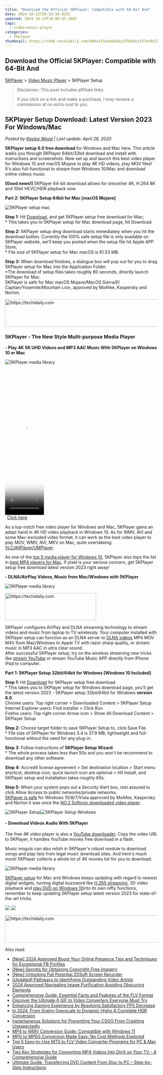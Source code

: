 ```yaml
---
title: "Download the Official 5KPlayer: Compatible with 64-Bit And"
date: 2024-10-22T20:25:18.925Z
updated: 2024-10-23T19:00:47.386Z
tags:
  - video-music-player
categories:
  - 5kplayer
thumbnail: https://thmb.techidaily.com/89da125ea493abc275649c1f57ef017273ab0d0d83c11a51da5e1af69c65adca.png
---
```


## Download the Official 5KPlayer: Compatible with 64-Bit And

[5KPlayer](https://tools.techidaily.com/5kplayer/products/) \> [Video Music Player](https://tools.techidaily.com/5kplayer/video-music-player/) \> 5KPlayer Setup

>  Disclaimer: This post includes affiliate links
>
>  If you click on a link and make a purchase, I may receive a commission at no extra cost to you.
>

## 5KPlayer Setup Download: Latest Version 2023 For Windows/Mac

 _Posted by [Kaylee Wood](https://www.quora.com/profile/Amanda-Hu-21) | Last update: April 28, 2020_

**5KPlayer setup 6.0 free download** for Windows and Mac here. This article walks you through 5KPlayer 64bit/32bit download and install with instructions and screenshots. Now set up and launch this best video player for Windows 10 and macOS Mojave to play 4K HD videos, play MOV files! It's also full-functional to stream from Windows 10/Mac and download online videos music.

**\[Good news!\]** 5KPlayer 64-bit download allows for smoother 4K, H.264 8K and 10bit HEVC/HDR playback now. 

**Part 2: 5KPlayer Setup 64bit for Mac \[macOS Mojave\]**

![5KPlayer setup mac](https://www.5kplayer.com/video-music-player/img/5kp-setup-mac-122303.jpg) 

**Step 1:** Hit [Download](https://tools.techidaily.com/5kplayer/products/), and get 5KPlayer setup free download for Mac;   
 \* This takes you to 5KPlayer setup for Mac download page, hit Download.

**Step 2:** 5KPlayer setup dmg download starts immediately when you hit the download button. Currently the 100% safe setup file is only available on 5KPlayer website, we'll keep you posted when the setup file hit Apple APP Store;  
 \* File size of 5KPlayer setup for Mac macOS is 61.53 MB.

**Step 3:** When download finishes, a dialogue box will pop out for you to drag 5KPlayer setup for Mac into the Application Folder.  
 \*The download of setup files takes roughly 80 seconds, directly launch 5KPlayer for Mac.  
 5KPlayer is safe for Mac macOS Mojave/MacOS Sierra/El Capitan/Yosemite/Mountain Lion, approved by MxAfee, Kaspersky and Norton.

<!-- affiliate ads begin -->
<a href="https://appsumo.8odi.net/c/5597632/2130874/7443" target="_top" id="2130874">
  <img src="//a.impactradius-go.com/display-ad/7443-2130874" border="0" alt="https://techidaily.com" width="728" height="90"/>
</a>
<img height="0" width="0" src="https://appsumo.8odi.net/i/5597632/2130874/7443" style="position:absolute;visibility:hidden;" border="0" />
<!-- affiliate ads end -->

### **5KPlayer - The New Style Multi-purpose Media Player**

**\- Play 4K 5K UHD Videos and MP3 AAC Music With 5KPlayer on Windows 10 or Mac**

![5KPlayer media library](https://www.5kplayer.com/video-music-player/img/screen-s2.png) 

<!-- affiliate ads begin -->
<span id="1977028">
					<video width="128" height="480" style="cursor:pointer"
           poster="//a.impactradius-go.com/display-clicktoplayimage/1977028.png"
           onclick="if(!this.playClicked){this.play();this.setAttribute('controls',true);this.playClicked=true;}">
	   <source src="//a.impactradius-go.com/display-ad/22993-1977028">
	   <img src="//a.impactradius-go.com/display-clicktoplayimage/1977028.png" style="border: none; height: 100%; width: 100%; object-fit: contain">
	</video>
	<div style="width:80px;text-align:center"><a href="javascript:window.open(decodeURIComponent('https%3A%2F%2Fhomestyler.sjv.io%2Fc%2F5597632%2F1977028%2F22993'), '_blank');void(0);">Click here</a></div>
</span>
<img height="0" width="0" src="https://imp.pxf.io/i/5597632/1977028/22993" style="position:absolute;visibility:hidden;" border="0" />
<!-- affiliate ads end -->

 As a top-notch free video player for Windows and Mac, 5KPlayer gains an adept hand in 4K HD video playback in Windows 10\. As for WMV, AVI and some Mac-excluded video format, it can work as the best video player to play MOV, WMV, AVI, MKV on Mac, quite overtakeing [VLC/AllPlayer/UMPlayer](https://tools.techidaily.com/5kplayer/video-music-player/).

As one of the [top 5 media player for Windows 10](https://tools.techidaily.com/5kplayer/video-music-player/), 5KPlayer also tops the list in [best MP4 players for Mac](https://tools.techidaily.com/5kplayer/video-music-player/). If pixel is your serious concern, get 5KPlayer setup free download latest version 2023 right away!

**\- DLNA/AirPlay Videos, Music from Mac/Windows with 5KPlayer**

![5KPlayer media library](https://www.5kplayer.com/video-music-player/img/screen-s5.png) 

<!-- affiliate ads begin -->
<a href="https://aligracehair.sjv.io/c/5597632/1918661/19272" target="_top" id="1918661">
  <img src="//a.impactradius-go.com/display-ad/19272-1918661" border="0" alt="https://techidaily.com" width="300" height="90"/>
</a>
<img height="0" width="0" src="https://aligracehair.sjv.io/i/5597632/1918661/19272" style="position:absolute;visibility:hidden;" border="0" />
<!-- affiliate ads end -->

5KPlayer configures AirPlay and DLNA streaming technology to stream videos and music from laptop to TV wirelessly. Your computer installed with 5KPlayer setup can function as an DLNA server to [DLNA videos](https://tools.techidaily.com/5kplayer/dlna/) MP4 MOV M4V from Mac/Windows to Apple TV with razor sharp quality, or stream music in MP3 AAC in ultra clear sound.  
 After successful 5KPlayer setup, try on the wireless streaming new tricks like [stream YouTube](https://tools.techidaily.com/5kplayer/airplay/) or stream YouTube Music APP directly from iPhone iPad to computer.

**Part 1: 5KPlayer Setup 32bit/64bit for Windows \[Windows 10 Included\]**

**Step 1:** Hit [Download](https://tools.techidaily.com/5kplayer/products/) for 5KPlayer setup free download.   
 \* This takes you to 5KPlayer setup for Windows download page, you'll get the latest version 2023 - 5KPlayer setup 32bit/64bit for Windows **version 6.0**.  
 Chrome users: Top right corner > Downloaded Content > 5KPlayer Setup  
 Internet Explorer users: Find installer > Click Run  
 Firefox users: Top right corner Arrow icon > Show All Download Content > 5KPlayer Setup

**Step 2:** Choose target folder to save 5KPlayer Setup to, click Save File.  
 \* File size of 5KPlayer for Windows 3.4 is 37.9 MB, lightweight and full-functional without the need for any plug-in.

**Step 3:** Follow instructions of **5KPlayer Setup Wizard**.  
 \* The whole process takes less than 50s and you won't be recommend to download any other software.

**Step 4:** Accredit license agreement > Set destination location > Start menu shortcut, desktop icon, quick launch icon are optional > Hit Install, and 5KPlayer setup and installation takes roughly 60s.

**Step 5:** When your system pops out a Security Alert box, rest assured to click Allow Access to public networks/private networks.   
[5KPlayer is safe](https://tools.techidaily.com/5kplayer/video-music-player/) for Windows 10/8/7/Vista approved by MxAfee, Kaspersky and Norton it was once the [NO.2 Softonic downloaded video player](http://www.businesswire.com/news/home/20151204005211/en/DearMobs-5KPlayer-Rises-Softonic-NO.2-Downloaded-Video).

![5KPlayer Setup](https://www.5kplayer.com/video-music-player/img/5kp-setup-122301.jpg)![5KPlayer Setup Windows](https://www.5kplayer.com/video-music-player/img/5kp-setup-122303.jpg) 

#### **\- Download Videos Audio With 5KPlayer**

The free 4K video player is also a [YouTube downloader](https://tools.techidaily.com/5kplayer/youtube-download/). Copy the video URL to 5KPlayer, it handles YouTube movies free download in a flash.

Music moguls can also relish in 5KPlayer's robust module to download songs and play lists from legal music download sites. And here's much more! 5KPlayer collects a whole lot of 4K movies list for you to download.

![5KPlayer media library](https://www.5kplayer.com/video-music-player/img/screen-s3.png) 

[5KPlayer setup](https://tools.techidaily.com/5kplayer/products/) for Mac and Windows keeps updating with regard to newest digital widgets, turning digital buzzword like [H.265 streaming](https://tools.techidaily.com/5kplayer/airplay/), 3D video playback and [play DVD on Windows 10](https://tools.techidaily.com/5kplayer/video-music-player/)into its own nifty functions, remember to keep updating 5KPlayer setup latest version 2023 for state-of-the-art tricks. 

[![](https://www.5kplayer.com/video-music-player/../button/freedownwhitewin.png)](https://tools.techidaily.com/5kplayer/products/) [![](https://www.5kplayer.com/video-music-player/../button/freedownbackmac.png)](https://tools.techidaily.com/5kplayer/products/)

<!-- affiliate ads begin -->
<a href="https://appsumo.8odi.net/c/5597632/2075483/7443" target="_top" id="2075483">
  <img src="//a.impactradius-go.com/display-ad/7443-2075483" border="0" alt="https://techidaily.com" width="728" height="90"/>
</a>
<img height="0" width="0" src="https://appsumo.8odi.net/i/5597632/2075483/7443" style="position:absolute;visibility:hidden;" border="0" />
<!-- affiliate ads end -->

<ins class="adsbygoogle"
     style="display:block"
     data-ad-format="autorelaxed"
     data-ad-client="ca-pub-7571918770474297"
     data-ad-slot="1223367746"></ins>

<ins class="adsbygoogle"
     style="display:block"
     data-ad-client="ca-pub-7571918770474297"
     data-ad-slot="8358498916"
     data-ad-format="auto"
     data-full-width-responsive="true"></ins>

<span class="atpl-alsoreadstyle">Also read:</span>
<div><ul>
<li><a href="https://facebook-videos.techidaily.com/new-2024-approved-boost-your-online-presence-tips-and-techniques-for-exceptional-fb-profiles/"><u>[New] 2024 Approved Boost Your Online Presence Tips and Techniques for Exceptional FB Profiles</u></a></li>
<li><a href="https://extra-skills.techidaily.com/new-secrets-for-obtaining-copyright-free-imagery/"><u>[New] Secrets for Obtaining Copyright-Free Imagery</u></a></li>
<li><a href="https://screen-video-capture.techidaily.com/new-unlocking-full-potential-zdsoft-screen-recorder/"><u>[New] Unlocking Full Potential ZDSoft Screen Recorder</u></a></li>
<li><a href="https://extra-support.techidaily.com/updated-pathways-to-identifying-outstanding-video-artists/"><u>[Updated] Pathways to Identifying Outstanding Video Artists</u></a></li>
<li><a href="https://article-files.techidaily.com/2024-approved-navigating-image-purification-avoiding-obscuring-elements/"><u>2024 Approved Navigating Image Purification Avoiding Obscuring Elements</u></a></li>
<li><a href="https://media-tips.techidaily.com/comprehensive-guide-essential-facts-and-features-of-the-flv-format/"><u>Comprehensive Guide: Essential Facts and Features of the FLV Format</u></a></li>
<li><a href="https://media-tips.techidaily.com/1723620218942-discover-the-ultimate-6-gif-to-video-converters-everyone-must-try/"><u>Discover the Ultimate 6 GIF to Video Converters Everyone Must Try</u></a></li>
<li><a href="https://win-solutions.techidaily.com/enhancing-gaming-experience-by-resolving-satisfactory-fps-decrease/"><u>Enhancing Gaming Experience by Resolving Satisfactory FPS Decrease</u></a></li>
<li><a href="https://some-knowledge.techidaily.com/in-2024-from-grainy-greyscale-to-dynamic-highs-a-complete-hdr-conversion/"><u>In 2024, From Grainy Greyscale to Dynamic Highs A Complete HDR Conversion</u></a></li>
<li><a href="https://common-error.techidaily.com/instantaneous-solutions-for-preventing-your-csgo-from-crashing-unexpectedly/"><u>Instantaneous Solutions for Preventing Your CSGO From Crashing Unexpectedly</u></a></li>
<li><a href="https://media-tips.techidaily.com/mp4-to-wmv-conversion-guide-compatible-with-windows-11/"><u>MP4 to WMV Conversion Guide: Compatible with Windows 11</u></a></li>
<li><a href="https://media-tips.techidaily.com/mpg-to-mpeg-conversion-made-easy-no-cost-methods-explored/"><u>MPG to MPEG Conversion Made Easy: No Cost Methods Explored</u></a></li>
<li><a href="https://media-tips.techidaily.com/top-5-easy-to-use-mts-to-flv-video-converter-programs-for-pc-and-mac-users/"><u>Top 5 Easy-to-Use MTS to FLV Video Converter Programs for PC & Mac Users</u></a></li>
<li><a href="https://media-tips.techidaily.com/two-key-strategies-for-converting-mp4-videos-into-divx-on-your-tv-a-comprehensive-guide/"><u>Two Key Strategies for Converting MP4 Videos Into DivX on Your TV - A Comprehensive Guide</u></a></li>
<li><a href="https://media-tips.techidaily.com/ultimate-guide-transferring-dvd-content-from-disc-to-pc-step-by-step-instructions/"><u>Ultimate Guide: Transferring DVD Content From Disc to PC – Step-by-Step Instructions</u></a></li>
</ul></div>

